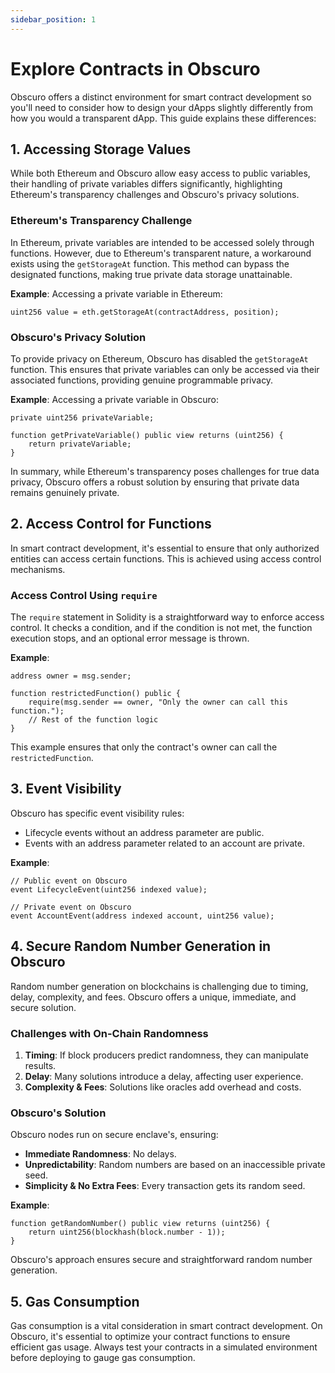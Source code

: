 ```yaml
---
sidebar_position: 1
---
```

# Explore Contracts in Obscuro

Obscuro offers a distinct environment for smart contract development so you'll need to consider how to design your dApps slightly differently from how you would a transparent dApp. This guide explains these differences:

## 1. Accessing Storage Values

While both Ethereum and Obscuro allow easy access to public variables, their handling of private variables differs significantly, highlighting Ethereum's transparency challenges and Obscuro's privacy solutions.

### Ethereum's Transparency Challenge

In Ethereum, private variables are intended to be accessed solely through functions. However, due to Ethereum's transparent nature, a workaround exists using the `getStorageAt` function. This method can bypass the designated functions, making true private data storage unattainable.

**Example**:
Accessing a private variable in Ethereum:
```solidity
uint256 value = eth.getStorageAt(contractAddress, position);
```

### Obscuro's Privacy Solution

To provide privacy on Ethereum, Obscuro has disabled the `getStorageAt` function. This ensures that private variables can only be accessed via their associated functions, providing genuine programmable privacy.

**Example**:
Accessing a private variable in Obscuro:
```solidity
private uint256 privateVariable;

function getPrivateVariable() public view returns (uint256) {
    return privateVariable;
}
```

In summary, while Ethereum's transparency poses challenges for true data privacy, Obscuro offers a robust solution by ensuring that private data remains genuinely private.

## 2. Access Control for Functions

In smart contract development, it's essential to ensure that only authorized entities can access certain functions. This is achieved using access control mechanisms.

### Access Control Using `require`

The `require` statement in Solidity is a straightforward way to enforce access control. It checks a condition, and if the condition is not met, the function execution stops, and an optional error message is thrown.

**Example**:
```solidity
address owner = msg.sender;

function restrictedFunction() public {
    require(msg.sender == owner, "Only the owner can call this function.");
    // Rest of the function logic
}
```

This example ensures that only the contract's owner can call the `restrictedFunction`.

## 3. Event Visibility

Obscuro has specific event visibility rules:

- Lifecycle events without an address parameter are public.
- Events with an address parameter related to an account are private.

**Example**:
```solidity
// Public event on Obscuro
event LifecycleEvent(uint256 indexed value);

// Private event on Obscuro
event AccountEvent(address indexed account, uint256 value);
```

## 4. Secure Random Number Generation in Obscuro

Random number generation on blockchains is challenging due to timing, delay, complexity, and fees. Obscuro offers a unique, immediate, and secure solution.

### Challenges with On-Chain Randomness

1. **Timing**: If block producers predict randomness, they can manipulate results.
2. **Delay**: Many solutions introduce a delay, affecting user experience.
3. **Complexity & Fees**: Solutions like oracles add overhead and costs.

### Obscuro's Solution  

Obscuro nodes run on secure enclave's, ensuring:

- **Immediate Randomness**: No delays.
- **Unpredictability**: Random numbers are based on an inaccessible private seed.
- **Simplicity & No Extra Fees**: Every transaction gets its random seed.

**Example**:
```solidity
function getRandomNumber() public view returns (uint256) {
    return uint256(blockhash(block.number - 1));
}
```

Obscuro's approach ensures secure and straightforward random number generation.

## 5. Gas Consumption

Gas consumption is a vital consideration in smart contract development. On Obscuro, it's essential to optimize your contract functions to ensure efficient gas usage. Always test your contracts in a simulated environment before deploying to gauge gas consumption.
